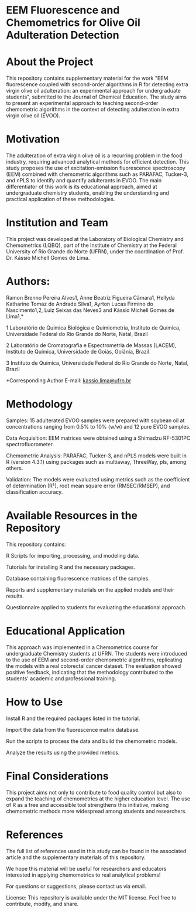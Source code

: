 # EEM Fluorescence and Chemometrics for Olive Oil Adulteration Detection

# About the Project

This repository contains supplementary material for the work "EEM fluorescence coupled with second-order algorithms in R for detecting extra virgin olive oil adulteration: an experimental approach for undergraduate students", submitted to the Journal of Chemical Education. The study aims to present an experimental approach to teaching second-order chemometric algorithms in the context of detecting adulteration in extra virgin olive oil (EVOO).

# Motivation

The adulteration of extra virgin olive oil is a recurring problem in the food industry, requiring advanced analytical methods for efficient detection. This study proposes the use of excitation-emission fluorescence spectroscopy (EEM) combined with chemometric algorithms such as PARAFAC, Tucker-3, and nPLS to identify and quantify adulterants in EVOO. The main differentiator of this work is its educational approach, aimed at undergraduate chemistry students, enabling the understanding and practical application of these methodologies.

# Institution and Team

This project was developed at the Laboratory of Biological Chemistry and Chemometrics (LQBQ), part of the Institute of Chemistry at the Federal University of Rio Grande do Norte (UFRN), under the coordination of Prof. Dr. Kássio Michell Gomes de Lima.

# Authors:

Ramon Brenno Pereira Alves1, 
Anne Beatriz Figueira Câmara1, 
Hellyda Katharine Tomaz de Andrade Silva1, 
Ayrton Lucas Firmino do Nascimento1,2, 
Luiz Seixas das Neves3 and 
Kássio Michell Gomes de Lima1,*

1 Laboratório de Química Biológica e Quimiometria, Instituto de Química, Universidade Federal do Rio Grande do Norte, Natal, Brazil

2 Laboratório de Cromatografia e Espectrometria de Massas (LACEM), Instituto de Química, Universidade de Goiás, Goiânia, Brazil.

3 Instituto de Química, Universidade Federal do Rio Grande do Norte, Natal, Brazil

*Corresponding Author
E-mail: kassio.lima@ufrn.br

# Methodology

Samples: 15 adulterated EVOO samples were prepared with soybean oil at concentrations ranging from 0.5% to 10% (w/w) and 12 pure EVOO samples.

Data Acquisition: EEM matrices were obtained using a Shimadzu RF-5301PC spectrofluorometer.

Chemometric Analysis: PARAFAC, Tucker-3, and nPLS models were built in R (version 4.3.1) using packages such as multiaway, ThreeWay, pls, among others.

Validation: The models were evaluated using metrics such as the coefficient of determination (R²), root mean square error (RMSEC/RMSEP), and classification accuracy.

# Available Resources in the Repository

This repository contains:

R Scripts for importing, processing, and modeling data.

Tutorials for installing R and the necessary packages.

Database containing fluorescence matrices of the samples.

Reports and supplementary materials on the applied models and their results.

Questionnaire applied to students for evaluating the educational approach.

# Educational Application

This approach was implemented in a Chemometrics course for undergraduate Chemistry students at UFRN. The students were introduced to the use of EEM and second-order chemometric algorithms, replicating the models with a real colorectal cancer dataset. The evaluation showed positive feedback, indicating that the methodology contributed to the students' academic and professional training.

# How to Use

Install R and the required packages listed in the tutorial.

Import the data from the fluorescence matrix database.

Run the scripts to process the data and build the chemometric models.

Analyze the results using the provided metrics.

# Final Considerations

This project aims not only to contribute to food quality control but also to expand the teaching of chemometrics at the higher education level. The use of R as a free and accessible tool strengthens this initiative, making chemometric methods more widespread among students and researchers.

# References

The full list of references used in this study can be found in the associated article and the supplementary materials of this repository.

We hope this material will be useful for researchers and educators interested in applying chemometrics to real analytical problems!

For questions or suggestions, please contact us via email.

License: This repository is available under the MIT license. Feel free to contribute, modify, and share.
